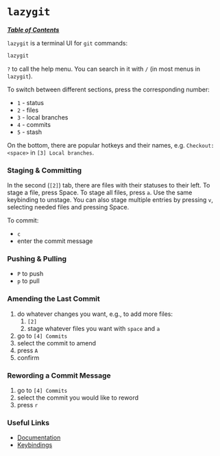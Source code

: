 # `lazygit`

[***Table of Contents***](/README.md)  

`lazygit` is a terminal UI for `git` commands:

```bash
lazygit
```

`?` to call the help menu. You can search in it with `/` (in most menus in
`lazygit`).

To switch between different sections, press the corresponding number:
- `1` - status
- `2` - files
- `3` - local branches
- `4` - commits
- `5` - stash

On the bottom, there are popular hotkeys and their names, e.g. `Checkout:
<space>` in `[3] Local branches`.

### Staging & Committing

In the second (`[2]`) tab, there are files with their statuses to their left.
To stage a file, press Space. To stage all files, press `a`. Use the same
keybinding to unstage. You can also stage multiple entries by pressing `v`,
selecting needed files and pressing Space.

To commit:
- `c`
- enter the commit message

### Pushing & Pulling

- `P` to push
- `p` to pull

### Amending the Last Commit

1. do whatever changes you want, e.g., to add more files:
    1. `[2]`
    1. stage whatever files you want with `space` and `a`
1. go to `[4] Commits` 
1. select the commit to amend
1. press `A`
1. confirm

### Rewording a Commit Message

1. go to `[4] Commits`
1. select the commit you would like to reword
1. press `r`
### Useful Links 

- [Documentation](https://github.com/jesseduffield/lazygit/tree/master/docs)
- [Keybindings](https://github.com/jesseduffield/lazygit/blob/master/docs/keybindings/Keybindings_en.md)
